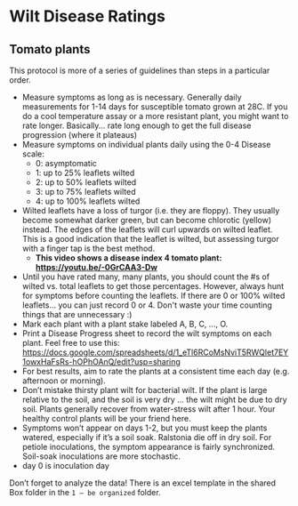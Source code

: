 # Wilt Disease Ratings
## Tomato plants
This protocol is more of a series of guidelines than steps in a particular order.

* Measure symptoms as long as is necessary.  Generally daily measurements for 1-14 days for susceptible tomato grown at 28C.  If you do a cool temperature assay or a more resistant plant, you might want to rate longer.  Basically... rate long enough to get the full disease progression (where it plateaus)
* Measure symptoms on individual plants daily using the 0-4 Disease scale:
	* 0: asymptomatic
  * 1: up to 25% leaflets wilted
  * 2: up to 50% leaflets wilted
  * 3: up to 75% leaflets wilted 
  * 4: up to 100% leaflets wilted
* Wilted leaflets have a loss of turgor (i.e. they are floppy). They usually become somewhat darker green, but can become chlorotic (yellow) instead.  The edges of the leaflets will curl upwards on wilted leaflet.  This is a good indication that the leaflet is wilted, but assessing turgor with a finger tap is the best method. 
	* **This video shows a disease index 4 tomato plant: https://youtu.be/-0GrCAA3-Dw**
* Until you have rated many, many plants, you should count the #s of wilted vs. total leaflets to get those percentages.  However, always hunt for symptoms before counting the leaflets.  If there are 0 or 100% wilted leaflets... you can just record 0 or 4. Don't waste your time counting things that are unnecessary :)
* Mark each plant with a plant stake labeled A, B, C, ..., O.
* Print a Disease Progress sheet to record the wilt symptoms on each plant.  Feel free to use this: https://docs.google.com/spreadsheets/d/1_eTl6RCoMsNviT5RWQlet7EY1owxHaFsRs-hOPhOAnQ/edit?usp=sharing 
* For best results, aim to rate the plants at a consistent time each day (e.g. afternoon or morning).
* Don’t mistake thirsty plant wilt for bacterial wilt.  If the plant is large relative to the soil, and the soil is very dry ... the wilt might be due to dry soil.  Plants generally recover from water-stress wilt after 1 hour.  Your healthy control plants will be your friend here.  
* Symptoms won’t appear on days 1-2, but you must keep the plants watered, especially if it’s a soil soak.  Ralstonia die off in dry soil.  For petiole inoculations, the symptom appearance is fairly synchronized.  Soil-soak inoculations are more stochastic.  
* day 0 is inoculation day

Don’t forget to analyze the data!  There is an excel template in the shared Box folder in the `1 – be organized` folder. 
